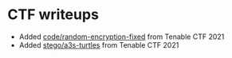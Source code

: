 # CTF writeups

- Added [code/random-encryption-fixed](2021/tenable-ctf/code/random-encryption-fixed/README.md) from Tenable CTF 2021
- Added [stego/a3s-turtles](2021/tenable-ctf/stego/a3s-turtles/README.md) from Tenable CTF 2021
